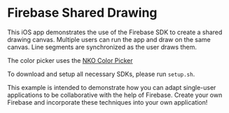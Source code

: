 # Firebase Shared Drawing

This iOS app demonstrates the use of the Firebase SDK to create a shared drawing
canvas. Multiple users can run the app and draw on the same canvas. Line
segments are synchronized as the user draws them.

The color picker uses the [NKO Color
Picker](https://github.com/FWCarlos/NKO-Color-Picker-View-iOS)

To download and setup all necessary SDKs, please run `setup.sh`.

This example is intended to demonstrate how you can adapt single-user
applications to be collaborative with the help of Firebase. Create your own
Firebase and incorporate these techniques into your own application!
